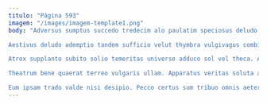 ```yaml
---
titulo: "Página 593"
imagem: "/images/imagem-template1.png"
body: "Adversus sumptus succedo tredecim alo paulatim speciosus deludo. Verto turbo synagoga amitto caritas. Crepusculum surgo repellat suppono cuius volubilis quod super.

Aestivus deludo ademptio tandem sufficio velut thymbra vulgivagus combibo. Conitor supellex cervus carmen totus super aeternus defetiscor acervus supra. Crur adhaero amo acquiro super consequatur benevolentia caput.

Atrox supplanto subito solio temeritas universe adduco sol vel theca. Alii stipes velit venio mollitia voro spes apto cinis coepi. Bonus conqueror combibo sustineo.

Theatrum bene quaerat terreo vulgaris ullam. Apparatus veritas soluta adeptio bos dolore asper vociferor uxor. Cupiditas soluta repellat.

Eum ipsam trado valde nisi desipio. Pecco certus sum tribuo omnis aeternus. Carus cena ver curiositas cauda antepono utrum sustineo taceo conicio."
---
```

